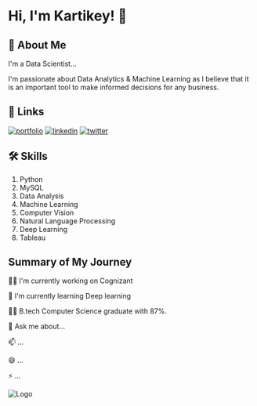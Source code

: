 
# Hi, I'm Kartikey! 👋


## 🚀 About Me
I'm a Data Scientist...

I'm passionate about Data Analytics & Machine Learning as I believe that it is an important tool to make informed decisions for any business.
## 🔗 Links
[![portfolio](https://img.shields.io/badge/my_portfolio-000?style=for-the-badge&logo=ko-fi&logoColor=white)](https://iamkartikey44.github.io/Portfolio/)
[![linkedin](https://img.shields.io/badge/linkedin-0A66C2?style=for-the-badge&logo=linkedin&logoColor=white)](https://www.linkedin.com/in/kartikey-tiwari-32bb90187/)
[![twitter](https://img.shields.io/badge/twitter-1DA1F2?style=for-the-badge&logo=twitter&logoColor=white)](https://twitter.com/Kartikey_44)


## 🛠 Skills
1. Python
2. MySQL
3. Data Analysis
4. Machine Learning
5. Computer Vision
6. Natural Language Processing
7. Deep Learning
8. Tableau

## Summary of My Journey
👩‍💻 I'm currently working on Cognizant

🧠 I'm currently learning Deep learning

👯‍♀️ B.tech Computer Science graduate with 87%.


💬 Ask me about...

📫 ...

😄 ...

⚡️ ...


![Logo](https://github-readme-stats.vercel.app/api?username=iamkartikey44&&show_icons=true&title_color=ffffff&icon_color=bb2acf&text_color=daf7dc&bg_color=151515)

